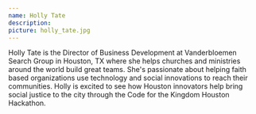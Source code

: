 ```yaml
---
name: Holly Tate
description: 
picture: holly_tate.jpg 
---
```

Holly Tate is the Director of Business Development at Vanderbloemen Search Group in Houston, TX where she helps churches and ministries around the world build great teams. She's passionate about helping faith based organizations use technology and social innovations to reach their communities. Holly is excited to see how Houston innovators help bring social justice to the city through the Code for the Kingdom Houston Hackathon.